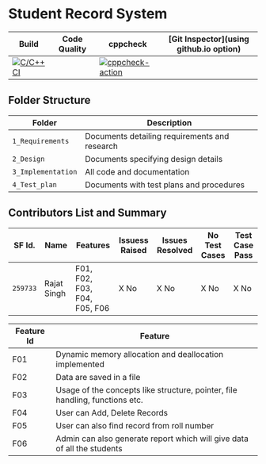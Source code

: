 # Student Record System

Build | Code Quality | cppcheck | [Git Inspector](using github.io option)
------|----------|-------|--------------
|[![C/C++ CI](https://github.com/thesingh07/259733-Mini-Project/actions/workflows/c-build.yml/badge.svg)](https://github.com/thesingh07/259733-Mini-Project/actions/workflows/c-build.yml)| |[![cppcheck-action](https://github.com/thesingh07/259733-Mini-Project/actions/workflows/cppcheck.yml/badge.svg)](https://github.com/thesingh07/259733-Mini-Project/actions/workflows/cppcheck.yml)|


## Folder Structure
Folder             | Description
-------------------| -----------------------------------------
`1_Requirements`   | Documents detailing requirements and research
`2_Design`         | Documents specifying design details
`3_Implementation` | All code and documentation
`4_Test_plan`      | Documents with test plans and procedures

## Contributors List and Summary

SF Id. |  Name   |    Features    | Issuess Raised |Issues Resolved|No Test Cases|Test Case Pass
-------|---------|----------------|----------------|---------------|-------------|--------------
`259733` | Rajat Singh  | F01, F02, F03, F04, F05, F06 | X No | X No | X No | X No      
   

| Feature Id | Feature |
| -----------|---------|
|F01| Dynamic memory allocation and deallocation implemented  |
|F02| Data are saved in a file |
|F03| Usage of the concepts like structure, pointer, file handling, functions etc. |
|F04| User can Add, Delete Records |
|F05| User can also find record from roll number|
|F06| Admin can also generate report which will give data of all the students|

